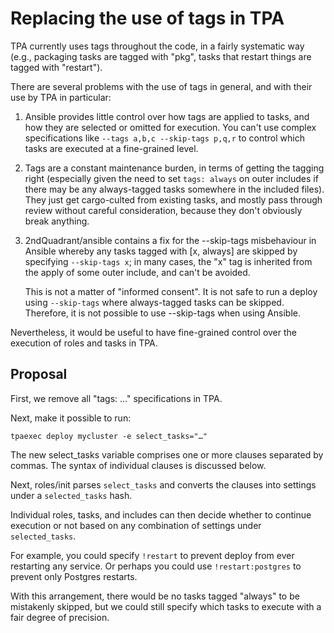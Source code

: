 # Replacing the use of tags in TPA

TPA currently uses tags throughout the code, in a fairly systematic way
(e.g., packaging tasks are tagged with "pkg", tasks that restart things
are tagged with "restart").

There are several problems with the use of tags in general, and with
their use by TPA in particular:

1. Ansible provides little control over how tags are applied to tasks,
   and how they are selected or omitted for execution. You can't use
   complex specifications like `--tags a,b,c --skip-tags p,q,r` to
   control which tasks are executed at a fine-grained level.

2. Tags are a constant maintenance burden, in terms of getting the
   tagging right (especially given the need to set `tags: always` on
   outer includes if there may be any always-tagged tasks somewhere in
   the included files). They just get cargo-culted from existing tasks,
   and mostly pass through review without careful consideration, because
   they don't obviously break anything.

3. 2ndQuadrant/ansible contains a fix for the --skip-tags misbehaviour
   in Ansible whereby any tasks tagged with [x, always] are skipped by
   specifying `--skip-tags x`; in many cases, the "x" tag is inherited
   from the apply of some outer include, and can't be avoided.

   This is not a matter of "informed consent". It is not safe to run a
   deploy using `--skip-tags` where always-tagged tasks can be skipped.
   Therefore, it is not possible to use --skip-tags when using Ansible.

Nevertheless, it would be useful to have fine-grained control over the
execution of roles and tasks in TPA.

## Proposal

First, we remove all "tags: …" specifications in TPA.

Next, make it possible to run:

    tpaexec deploy mycluster -e select_tasks="…"

The new select_tasks variable comprises one or more clauses separated by
commas. The syntax of individual clauses is discussed below.

Next, roles/init parses `select_tasks` and converts the clauses into
settings under a `selected_tasks` hash.

Individual roles, tasks, and includes can then decide whether to
continue execution or not based on any combination of settings under
`selected_tasks`.

For example, you could specify `!restart` to prevent deploy from ever
restarting any service. Or perhaps you could use `!restart:postgres` to
prevent only Postgres restarts.

With this arrangement, there would be no tasks tagged "always" to be
mistakenly skipped, but we could still specify which tasks to execute
with a fair degree of precision.
